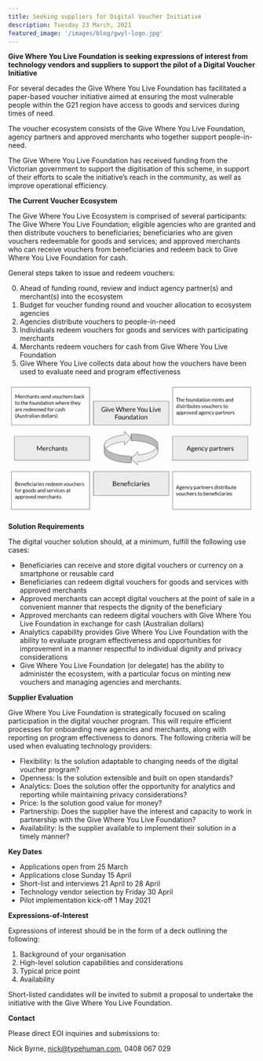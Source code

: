 ```yaml
---
title: Seeking suppliers for Digital Voucher Initiative 
description: Tuesday 23 March, 2021
featured_image: '/images/blog/gwyl-logo.jpg'
---
```


**Give Where You Live Foundation is seeking expressions of interest from technology vendors and suppliers to support the pilot of a Digital Voucher Initiative**

For several decades the Give Where You Live Foundation has facilitated a paper-based voucher initiative aimed at ensuring the most vulnerable people within the G21 region have access to goods and services during times of need.

The voucher ecosystem consists of the Give Where You Live Foundation, agency partners and approved merchants who together support people-in-need.

The Give Where You Live Foundation has received funding from the Victorian government to support the digitisation of this scheme, in support of their efforts to scale the initiative’s reach in the community, as well as improve operational efficiency.


**The Current Voucher Ecosystem**

The Give Where You Live Ecosystem is comprised of several participants: The Give Where You Live Foundation; eligible agencies who are granted and then distribute vouchers to beneficiaries; beneficiaries who are given vouchers redeemable for goods and services; and approved merchants who can receive vouchers from beneficiaries and redeem back to Give Where You Live Foundation for cash.

General steps taken to issue and redeem vouchers:

0. Ahead of funding round, review and induct agency partner(s) and merchant(s) into the ecosystem
1. Budget for voucher funding round and voucher allocation to ecosystem agencies
2. Agencies distribute vouchers to people-in-need
3. Individuals redeem vouchers for goods and services with participating merchants
4. Merchants redeem vouchers for cash from Give Where You Live Foundation
5. Give Where You Live collects data about how the vouchers have been used to evaluate need and program effectiveness 


![](/images/blog/gwyl-flow-diagram.png)


**Solution Requirements**

The digital voucher solution should, at a minimum, fulfill the following use cases:
* Beneficiaries can receive and store digital vouchers or currency on a smartphone or reusable card
* Beneficiaries can redeem digital vouchers for goods and services with approved merchants 
* Approved merchants can accept digital vouchers at the point of sale in a convenient manner that respects the dignity of the beneficiary
* Approved merchants can redeem digital vouchers with Give Where You Live Foundation in exchange for cash (Australian dollars)
* Analytics capability provides Give Where You Live Foundation with the ability to evaluate program effectiveness and opportunities for improvement in a manner respectful to individual dignity and privacy considerations
* Give Where You Live Foundation (or delegate) has the ability to administer the ecosystem, with a particular focus on minting new vouchers and managing agencies and merchants. 

**Supplier Evaluation**

Give Where You Live Foundation is strategically focused on scaling participation in the digital voucher program. This will require efficient processes for onboarding new agencies and merchants, along with reporting on program effectiveness to donors.
The following criteria will be used when evaluating technology providers:
* Flexibility: Is the solution adaptable to changing needs of the digital voucher program?
* Openness: Is the solution extensible and built on open standards?
* Analytics: Does the solution offer the opportunity for analytics and reporting while maintaining privacy considerations?
* Price: Is the solution good value for money?
* Partnership: Does the supplier have the interest and capacity to work in partnership with the Give Where You Live Foundation?
* Availability: Is the supplier available to implement their solution in a timely manner?

**Key Dates**

* Applications open from 25 March 
* Applications close Sunday 15 April
* Short-list and interviews 21 April to 28 April 
* Technology vendor selection by Friday 30 April
* Pilot implementation kick-off 1 May 2021


**Expressions-of-Interest**

Expressions of interest should be in the form of a deck outlining the following:
1. Background of your organisation 
2. High-level solution capabilities and considerations
3. Typical price point
4. Availability 

Short-listed candidates will be invited to submit a proposal to undertake the initiative with the Give Where You Live Foundation.

**Contact**

Please direct EOI inquiries and submissions to:

Nick Byrne, nick@typehuman.com, 0408 067 029
